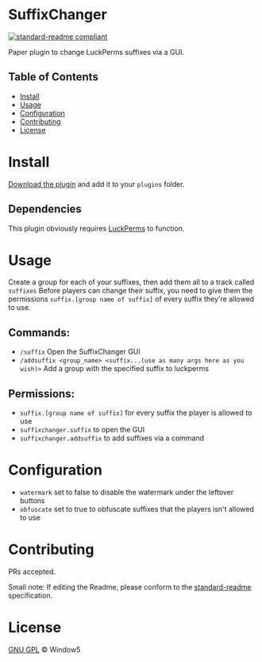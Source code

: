 # SuffixChanger
[![standard-readme compliant](https://img.shields.io/badge/readme%20style-standard-brightgreen.svg?style=flat-square)](https://github.com/RichardLitt/standard-readme)

Paper plugin to change LuckPerms suffixes via a GUI.

## Table of Contents

- [Install](#install)
- [Usage](#usage)
- [Configuration](#configuration)
- [Contributing](#contributing)
- [License](#license)

# Install

[Download the plugin](https://hangar.papermc.io/Window5/SuffixChanger) and add it to your ``plugins`` folder.

## Dependencies

This plugin obviously requires [LuckPerms](https://luckperms.net/download) to function.

# Usage

Create a group for each of your suffixes, then add them all to a track called ``suffixes``
Before players can change their suffix, you need to give them the permissions ``suffix.[group name of suffix]`` of every suffix they're allowed to use.

## Commands:
- ``/suffix`` Open the SuffixChanger GUI
- ``/addsuffix <group_name> <suffix...(use as many args here as you wish)>`` Add a group with the specified suffix to luckperms

## Permissions:
  - ``suffix.[group name of suffix]`` for every suffix the player is allowed to use
  - ``suffixchanger.suffix`` to open the GUI
  - ``suffixchanger.addsuffix`` to add suffixes via a command

# Configuration
  - ``watermark`` set to false to disable the watermark under the leftover buttons
  - ``obfuscate`` set to true to obfuscate suffixes that the players isn't allowed to use

# Contributing

PRs accepted.

Small note: If editing the Readme, please conform to the [standard-readme](https://github.com/RichardLitt/standard-readme) specification.

# License

[GNU GPL](LICENSE) © Window5
